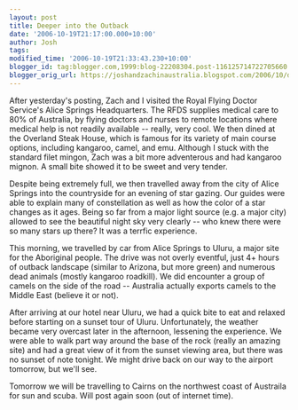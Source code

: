 ```yaml
---
layout: post
title: Deeper into the Outback
date: '2006-10-19T21:17:00.000+10:00'
author: Josh
tags: 
modified_time: '2006-10-19T21:33:43.230+10:00'
blogger_id: tag:blogger.com,1999:blog-22208304.post-116125714722705660
blogger_orig_url: https://joshandzachinaustralia.blogspot.com/2006/10/deeper-into-outback.html
---
```


After yesterday's posting, Zach and I visited the Royal Flying Doctor Service's Alice Springs Headquarters. The RFDS supplies medical care to 80% of Australia, by flying doctors and nurses to remote locations where medical help is not readily available -- really, very cool. We then dined at the Overland Steak House, which is famous for its variety of main course options, including kangaroo, camel, and emu. Although I stuck with the standard filet mingon, Zach was a bit more adventerous and had kangaroo mignon. A small bite showed it to be sweet and very tender.  
  
Despite being extremely full, we then travelled away from the city of Alice Springs into the countryside for an evening of star gazing. Our guides were able to explain many of constellation as well as how the color of a star changes as it ages. Being so far from a major light source (e.g. a major city) allowed to see the beautiful night sky very clearly -- who knew there were so many stars up there? It was a terrfic experience.  
  
This morning, we travelled by car from Alice Springs to Uluru, a major site for the Aboriginal people. The drive was not overly eventful, just 4+ hours of outback landscape (similar to Arizona, but more green) and numerous dead animals (mostly kangaroo roadkill). We did encounter a group of camels on the side of the road -- Australia actually exports camels to the Middle East (believe it or not).  
  
After arriving at our hotel near Uluru, we had a quick bite to eat and relaxed before starting on a sunset tour of Uluru. Unfortunately, the weather became very overcast later in the afternoon, lessening the experience. We were able to walk part way around the base of the rock (really an amazing site) and had a great view of it from the sunset viewing area, but there was no sunset of note tonight. We might drive back on our way to the airport tomorrow, but we'll see.  
  
Tomorrow we will be travelling to Cairns on the northwest coast of Austraila for sun and scuba. Will post again soon (out of internet time).